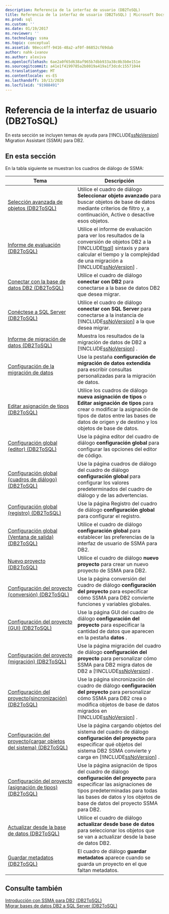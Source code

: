```yaml
---
description: Referencia de la interfaz de usuario (DB2ToSQL)
title: Referencia de la interfaz de usuario (DB2ToSQL) | Microsoft Docs
ms.prod: sql
ms.custom: ''
ms.date: 01/19/2017
ms.reviewer: ''
ms.technology: ssma
ms.topic: conceptual
ms.assetid: 98ecc4ff-9416-48a2-af0f-86852cf69dab
author: nahk-ivanov
ms.author: alexiva
ms.openlocfilehash: 6ae2a0f65d638af965b7dbb933a38c0b3b0e151e
ms.sourcegitcommit: a41e1f4199785a2b8019a419a1f3dcdc15571044
ms.translationtype: MT
ms.contentlocale: es-ES
ms.lasthandoff: 10/13/2020
ms.locfileid: "91988491"
---
```

# <a name="user-interface-reference-db2tosql"></a>Referencia de la interfaz de usuario (DB2ToSQL)
En esta sección se incluyen temas de ayuda para [!INCLUDE[ssNoVersion](../../includes/ssnoversion-md.md)] Migration Assistant (SSMA) para DB2.  
  
## <a name="in-this-section"></a>En esta sección  
En la tabla siguiente se muestran los cuadros de diálogo de SSMA:  
  
|Tema|Descripción|  
|-|-|  
|[Selección avanzada de objetos &#40;DB2ToSQL&#41;](../../ssma/db2/advanced-object-selection-db2tosql.md)|Utilice el cuadro de diálogo **Seleccionar objeto avanzado** para buscar objetos de base de datos mediante criterios de filtro y, a continuación, Active o desactive esos objetos.|  
|[Informe de evaluación &#40;DB2ToSQL&#41;](../../ssma/db2/assessment-report-db2tosql.md)|Utilice el informe de evaluación para ver los resultados de la conversión de objetos DB2 a la [!INCLUDE[tsql](../../includes/tsql-md.md)] sintaxis y para calcular el tiempo y la complejidad de una migración a [!INCLUDE[ssNoVersion](../../includes/ssnoversion-md.md)] .|  
|[Conectar con la base de datos DB2 &#40;DB2ToSQL&#41;](../../ssma/db2/connecting-to-db2-database-db2tosql.md)|Utilice el cuadro de diálogo **conectar con DB2** para conectarse a la base de datos DB2 que desea migrar.|  
|[Conéctese a SQL Server &#40;DB2ToSQL&#41;](../../ssma/db2/connect-to-sql-server-db2tosql.md)|Utilice el cuadro de diálogo **conectar con SQL Server** para conectarse a la instancia de [!INCLUDE[ssNoVersion](../../includes/ssnoversion-md.md)] a la que desea migrar.|  
|[Informe de migración de datos &#40;DB2ToSQL&#41;](../../ssma/db2/data-migration-report-db2tosql.md)|Muestra los resultados de la migración de datos de DB2 a [!INCLUDE[ssNoVersion](../../includes/ssnoversion-md.md)] .|  
|[Configuración de la migración de datos](./data-migration-settings-db2tosql.md)|Use la pestaña **configuración de migración de datos extendida** para escribir consultas personalizadas para la migración de datos.|  
|[Editar asignación de tipos &#40;DB2ToSQL&#41;](../../ssma/db2/edit-type-mapping-db2tosql.md)|Utilice los cuadros de diálogo **nueva asignación de tipos** o **Editar asignación de tipos** para crear o modificar la asignación de tipos de datos entre las bases de datos de origen y de destino y los objetos de base de datos.|  
|[Configuración global &#40;editor&#41; &#40;DB2ToSQL&#41;](../../ssma/db2/global-settings-editor-db2tosql.md)|Use la página editor del cuadro de diálogo **configuración global** para configurar las opciones del editor de código.|  
|[Configuración global &#40;cuadros de diálogo&#41; &#40;DB2ToSQL&#41;](../../ssma/db2/global-settings-dialogs-db2tosql.md)|Use la página cuadros de diálogo del cuadro de diálogo **configuración global** para configurar los valores predeterminados del cuadro de diálogo y de las advertencias.|  
|[Configuración global &#40;registro&#41; &#40;DB2ToSQL&#41;](../../ssma/db2/global-settings-logging-db2tosql.md)|Use la página Registro del cuadro de diálogo **configuración global** para configurar el registro.|  
|[Configuración global &#40;Ventana de salida&#41; &#40;DB2ToSQL&#41;](../../ssma/db2/global-settings-output-window-db2tosql.md)|Utilice el cuadro de diálogo **configuración global** para establecer las preferencias de la interfaz de usuario de SSMA para DB2.|  
|[Nuevo proyecto &#40;DB2ToSQL&#41;](../../ssma/db2/new-project-db2tosql.md)|Utilice el cuadro de diálogo **nuevo proyecto** para crear un nuevo proyecto de SSMA para DB2.|  
|[Configuración del proyecto &#40;conversión&#41; &#40;DB2ToSQL&#41;](../../ssma/db2/project-settings-conversion-db2tosql.md)|Use la página conversión del cuadro de diálogo **configuración del proyecto** para especificar cómo SSMA para DB2 convierte funciones y variables globales.|  
|[Configuración del proyecto &#40;GUI&#41; &#40;DB2ToSQL&#41;](../../ssma/db2/project-settings-gui-db2tosql.md)|Use la página GUI del cuadro de diálogo **configuración del proyecto** para especificar la cantidad de datos que aparecen en la pestaña **datos** .|  
|[Configuración del proyecto &#40;migración&#41; &#40;DB2ToSQL&#41;](../../ssma/db2/project-settings-migration-db2tosql.md)|Use la página migración del cuadro de diálogo **configuración del proyecto** para personalizar cómo SSMA para DB2 migra datos de DB2 a [!INCLUDE[ssNoVersion](../../includes/ssnoversion-md.md)] .|  
|[Configuración del proyecto&#40;sincronización&#41; &#40;DB2ToSQL&#41;](../../ssma/db2/project-settings-synchronization-db2tosql.md)|Use la página sincronización del cuadro de diálogo **configuración del proyecto** para personalizar cómo SSMA para DB2 crea o modifica objetos de base de datos migrados en [!INCLUDE[ssNoVersion](../../includes/ssnoversion-md.md)] .|  
|[Configuración del proyecto&#40;cargar objetos del sistema&#41; &#40;DB2ToSQL&#41;](../../ssma/db2/project-settings-loading-system-objects-db2tosql.md)|Use la página cargando objetos del sistema del cuadro de diálogo **configuración del proyecto** para especificar qué objetos del sistema DB2 SSMA convierte y carga en [!INCLUDE[ssNoVersion](../../includes/ssnoversion-md.md)] .|  
|[Configuración del proyecto &#40;asignación de tipos&#41; &#40;DB2ToSQL&#41;](../../ssma/db2/project-settings-type-mapping-db2tosql.md)|Use la página asignación de tipos del cuadro de diálogo **configuración del proyecto** para especificar las asignaciones de tipos predeterminadas para todas las bases de datos y los objetos de base de datos del proyecto SSMA para DB2.|  
|[Actualizar desde la base de datos &#40;DB2ToSQL&#41;](../../ssma/db2/refresh-from-database-db2tosql.md)|Utilice el cuadro de diálogo **actualizar desde base de datos** para seleccionar los objetos que se van a actualizar desde la base de datos DB2.|  
|[Guardar metadatos &#40;DB2ToSQL&#41;](../../ssma/db2/save-metadata-db2tosql.md)|El cuadro de diálogo **guardar metadatos** aparece cuando se guarda un proyecto en el que faltan metadatos.|  
  
## <a name="see-also"></a>Consulte también  
[Introducción con SSMA para DB2 &#40;DB2ToSQL&#41;](../../ssma/db2/getting-started-with-ssma-for-db2-db2tosql.md)  
[Migrar bases de datos DB2 a SQL Server &#40;DB2ToSQL&#41;](../../ssma/db2/migrating-db2-databases-to-sql-server-db2tosql.md)  
